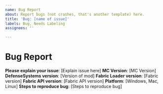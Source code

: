 ```yaml
---
name: Bug Report
about: Report bugs (not crashes, that's another template) here.
title: 'Bug: [name of issue]'
labels: Bug, Needs Labeling
assignees: ''

---
```


# Bug Report
**Please explain your issue**: [Explain issue here]
**MC Version**: [MC Version]
**DefenseSystems version**: [Version of mod]
**Fabric Loader version**: [Fabric version]
**Fabric API version**: [Fabric API version]
**Platform**: [Windows, Mac, Linux]
**Steps to reproduce bug**: [Steps to reproduce bug]
